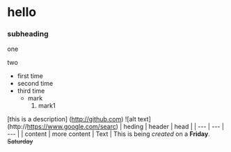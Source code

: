 # hello
### subheading
one

two

- first time
- second time 
- third time
  - mark
    1. mark1
 
 [this is a description] (http://github.com)
 ![alt text] (http://https://www.google.com/searc)
 | heding | header | head |
 | --- | --- | --- |
 | content | more content | Text |
 This is being _created_ on a __Friday__. ~~Saturday~~
 
